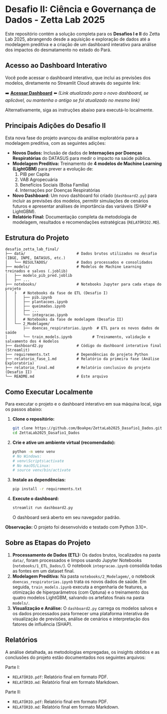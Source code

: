 # Desafio II: Ciência e Governança de Dados - Zetta Lab 2025

Este repositório contém a solução completa para os **Desafios I e II** do Zetta Lab 2025, abrangendo desde a aquisição e exploração de dados até a modelagem preditiva e a criação de um dashboard interativo para análise dos impactos do desmatamento no estado do Pará.

## Acesso ao Dashboard Interativo

Você pode acessar o dashboard interativo, que inclui as previsões dos modelos, diretamente no Streamlit Cloud através do seguinte link:

➡️ **[Acessar Dashboard](https://boakpe-zettalab2025-dasafio1-dados-dashboard2-09cv3g.streamlit.app/)** ⬅️ 
*(Link atualizado para o novo dashboard, se aplicável, ou mantenha o antigo se foi atualizado no mesmo link)*

Alternativamente, siga as instruções abaixo para executá-lo localmente.

## Principais Adições do Desafio II

Esta nova fase do projeto avançou da análise exploratória para a modelagem preditiva, com as seguintes adições:
- **Novos Dados:** Inclusão de dados de **Internações por Doenças Respiratórias** do DATASUS para medir o impacto na saúde pública.
- **Modelagem Preditiva:** Treinamento de **4 modelos de Machine Learning (LightGBM)** para prever a evolução de:
  1. PIB per Capita
  2. VAB Agropecuária
  3. Benefícios Sociais (Bolsa Família)
  4. Internações por Doenças Respiratórias
- **Novo Dashboard:** Um novo dashboard foi criado (`dashboard2.py`) para incluir as previsões dos modelos, permitir simulações de cenários futuros e apresentar análises de importância das variáveis (SHAP e LightGBM).
- **Relatório Final:** Documentação completa da metodologia de modelagem, resultados e recomendações estratégicas (`RELATÓRIO2.MD`).

## Estrutura do Projeto

```
desafio_zetta_lab_final/
├── data/                       # Dados brutos utilizados no desafio (IBGE, INPE, DATASUS, etc.)
│   └── RESULTADOS/             # Dados processados e consolidados
├── models/                     # Modelos de Machine Learning treinados e salvos (.joblib)
│   ├── modelo_pib_pred.joblib
│   ├── ...
├── notebooks/                  # Notebooks Jupyter para cada etapa do projeto
│   ├   # Notebooks da fase de ETL (Desafio I)
│   │   ├── pib.ipynb
│   │   ├── plantacoes.ipynb
│   │   ├── queimadas.ipynb
│   │   ├── ...
│   │   └── integracao.ipynb
│   │   # Notebooks da fase de modelagem (Desafio II)
│   └── 2_Modelagem/            
│       ├── doencas_respiratorias.ipynb  # ETL para os novos dados de saúde
│       └── train_models.ipynb         # Treinamento, validação e salvamento dos 4 modelos
├── dashboard2.py               # Código do dashboard interativo final (Streamlit)
├── requirements.txt            # Dependências do projeto Python
├── relatorio_fase_1.md         # Relatório da primeira fase (Análise Exploratória)
├── relatorio_final.md          # Relatório conclusivo do projeto (Desafio II)
└── README.md                   # Este arquivo
```

## Como Executar Localmente

Para executar o projeto e o dashboard interativo em sua máquina local, siga os passos abaixo:

1.  **Clone o repositório:**
    ```bash
    git clone https://github.com/Boakpe/ZettaLab2025_Dasafio1_Dados.git
    cd ZettaLab2025_Dasafio1_Dados
    ```

2.  **Crie e ative um ambiente virtual (recomendado):**
    ```bash
    python -m venv venv
    # No Windows:
    # venv\Scripts\activate
    # No macOS/Linux:
    # source venv/bin/activate
    ```

3.  **Instale as dependências:**
    ```bash
    pip install -r requirements.txt
    ```

4.  **Execute o dashboard:**
    ```bash
    streamlit run dashboard2.py
    ```
    O dashboard será aberto em seu navegador padrão.

**Observação:** O projeto foi desenvolvido e testado com Python 3.10+.

## Sobre as Etapas do Projeto

1.  **Processamento de Dados (ETL):** Os dados brutos, localizados na pasta `data/`, foram processados e limpos usando Jupyter Notebooks (`notebooks/1_ETL_Dados/`). O notebook `integracao.ipynb` consolida todas as fontes em um dataset final.
2.  **Modelagem Preditiva:** Na pasta `notebooks/2_Modelagem/`, o notebook `doencas_respiratorias.ipynb` trata os novos dados de saúde. Em seguida, `train_models.ipynb` executa a engenharia de features, a otimização de hiperparâmetros (com Optuna) e o treinamento dos quatro modelos LightGBM, salvando os artefatos finais na pasta `models/`.
3.  **Visualização e Análise:** O `dashboard2.py` carrega os modelos salvos e os dados processados para fornecer uma plataforma interativa de visualização de previsões, análise de cenários e interpretação dos fatores de influência (SHAP).

## Relatórios

A análise detalhada, as metodologias empregadas, os insights obtidos e as conclusões do projeto estão documentados nos seguintes arquivos:

Parte I:
*   `RELATÓRIO.pdf`: Relatório final em formato PDF.
*   `RELATÓRIO.md`: Relatório final em formato Markdown.

Parte II:
*   `RELATÓRIO.pdf`: Relatório final em formato PDF.
*   `RELATÓRIO.md`: Relatório final em formato Markdown.